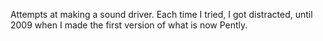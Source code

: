 Attempts at making a sound driver.  Each time I tried, I got
distracted, until 2009 when I made the first version of what is
now Pently.
